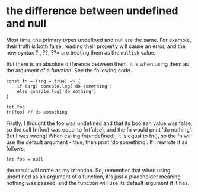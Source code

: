 # the difference between undefined and null

Most time, the primary types undefined and null are the same. For example, their truth is both false, reading their property will cause an error, and the new syntax ?., ??, ??= are treating them as the `nullish` value.

But there is an absolute difference between them. It is when using them as the argument of a function. See the following code.

```
const fn = (arg = true) => {
    if (arg) console.log('do something')
    else console.log('do nothing')
}

let foo
fn(foo) // do something
```
Firstly, I thought the foo was undefined and that its boolean value was false, so the call fn(foo) was equal to fn(false), and the fn would print 'do nothing'. But I was wrong! When calling fn(undefined), it is equal to fn(), so the fn will use the default argument - true, then print 'do something'. If I rewrote it as follows,
```
let foo = null
```
the result will come as my intention. So, remember that when using undefined as an argument of a function, it's just a placeholder meaning nothing was passed, and the function will use its default argument if it has.

